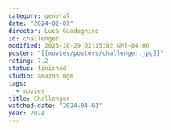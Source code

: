 ```yaml
---
category: general
date: "2024-02-07"
director: Luca Guadagnino
id: challenger
modified: 2025-10-29 02:15:02 GMT-04:00
poster: "[[movies/posters/challenger.jpg]]"
rating: 7.2
status: finished
studio: amazon mgm
tags:
  - movies
title: Challenger
watched-date: "2024-04-01"
year: 2024
---
```


